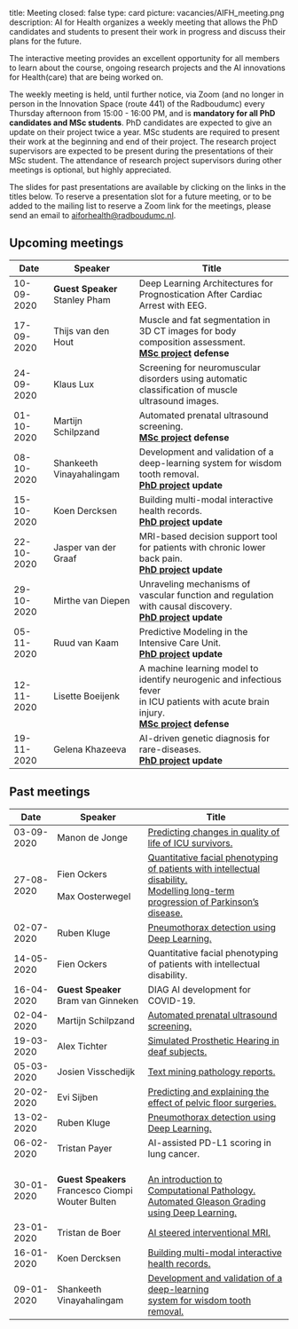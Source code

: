 title: Meeting 
closed: false 
type: card 
picture: vacancies/AIFH_meeting.png 
description: AI for Health organizes a weekly meeting that allows the PhD candidates and students to present their work in progress and discuss their plans for the future.

The interactive meeting provides an excellent opportunity for all members to learn about the course, ongoing research projects and the AI innovations for Health(care) that are being worked on. 

The weekly meeting is held, until further notice, via Zoom (and no longer in person in the Innovation Space (route 441) of the Radboudumc) every Thursday afternoon from 15:00 - 16:00 PM, and is **mandatory for all PhD candidates and MSc students**. PhD candidates are expected to give an update on their project twice a year. MSc students are required to present their work at the beginning and end of their project. The research project supervisors are expected to be present during the presentations of their MSc student. The attendance of research project supervisors during other meetings is optional, but highly appreciated. 

The slides for past presentations are available by clicking on the links in the titles below. To reserve a presentation slot for a future meeting, or to be added to the mailing list to reserve a Zoom link for the meetings, please send an email to [aiforhealth@radboudumc.nl](mailto:aiforhealth@radboudumc.nl). 

## Upcoming meetings

| Date    | Speaker           |   Title    |
| -------        |    ----  |          --- |
| 10-09-2020    | **Guest Speaker** <br> Stanley Pham | Deep Learning Architectures for Prognostication After Cardiac Arrest with EEG. |
| 17-09-2020    | Thijs van den Hout | Muscle and fat segmentation in 3D CT images for body composition assessment. <br>**[MSc project](https://www.ai-for-health.nl/projects/muscle-fat-segmentation/) defense** |
| 24-09-2020    | Klaus Lux | Screening for neuromuscular disorders using automatic classification of muscle ultrasound images. |
| 01-10-2020    | Martijn Schilpzand   | Automated prenatal ultrasound screening. <br>**[MSc project](https://www.ai-for-health.nl/projects/prenatal-screening/) defense** |
| 08-10-2020     | Shankeeth Vinayahalingam | Development and validation of a deep-learning system for wisdom tooth removal. <br>**[PhD project](https://www.ai-for-health.nl/projects/wisdom-teeth/) update** |
| 15-10-2020     | Koen Dercksen | Building multi-modal interactive health records. <br>**[PhD project](https://www.ai-for-health.nl/projects/mihracle/) update**|
| 22-10-2020     | Jasper van der Graaf | MRI-based decision support tool for patients with chronic lower back pain. <br>**[PhD project](https://www.ai-for-health.nl/projects/lower-back-pain/) update**|
| 29-10-2020   | Mirthe van Diepen | Unraveling mechanisms of vascular function and regulation with causal discovery. <br>**[PhD project](https://www.ai-for-health.nl/projects/vascular-function/) update**|
| 05-11-2020    | Ruud van Kaam | Predictive Modeling in the Intensive Care Unit. <br>**[PhD project](https://www.ai-for-health.nl/projects/cvc-infections/) update**|
| 12-11-2020   | Lisette Boeijenk | A machine learning model to identify neurogenic and infectious fever <br> in ICU patients with acute brain injury. <br>**[MSc project](https://www.ai-for-health.nl/projects/fever_icu/) defense**  |
| 19-11-2020   | Gelena Khazeeva | AI-driven genetic diagnosis for rare-diseases. <br>**[PhD project](https://www.ai-for-health.nl/projects/genetic-diagnosis-rare-diseases/) update**|

## Past meetings

| Date    | Speaker           |   Title    |
| --------        |    ----  |          --- |
| 03-09-2020     | Manon de Jonge | [Predicting changes in quality of life of ICU survivors.](https://drive.google.com/file/d/1Ch_ZFYtUP4VskZDDh2LTdVaucyKCkiae/view?usp=sharing) |
| 27-08-2020  | Fien Ockers <br><br> Max Oosterwegel | [Quantitative facial phenotyping of patients with intellectual disability.](https://drive.google.com/file/d/17YopMfcXMnRpL_Ikhs0X43G_vD0gh9pn/view?usp=sharing)  <br> [Modelling long-term progression of Parkinson’s disease.](https://drive.google.com/file/d/16NsO8Q2wrFiyfqZClBSI38SQjangsgT7/view?usp=sharing)  |
| 02-07-2020 | Ruben Kluge  | [Pneumothorax detection using Deep Learning.](https://drive.google.com/open?id=1ftGLhnryHfIR_ao0QI-MxDxjGWazmKis)  |
| 14-05-2020  | Fien Ockers   |  Quantitative facial phenotyping of patients with intellectual disability.  |
| 16-04-2020  | **Guest Speaker** <br> Bram van Ginneken   |  DIAG AI development for COVID-19.  |
| 02-04-2020   | Martijn Schilpzand   | [Automated prenatal ultrasound screening.](https://drive.google.com/open?id=1ZTLtrl6DV1UD6cHsABVuhvQbGocKfEMT)  |
| 19-03-2020   | Alex Tichter   | [Simulated Prosthetic Hearing in deaf subjects.](https://drive.google.com/open?id=1vQ7GuKOKJHNLfUIqWqAs0tTJFIVMp18G)   |
| 05-03-2020   | Josien Visschedijk   | [Text mining pathology reports.](https://drive.google.com/file/d/1PxBlrPV0EZru659kIjR2vqc_4w6mb76S/view)  |
| 20-02-2020   | Evi Sijben   | [Predicting and explaining the effect of pelvic floor surgeries.](https://drive.google.com/open?id=19jeN4hVsG_qpeZmKb9XqOY_tG_Lb9mvJ)  |
| 13-02-2020   | Ruben Kluge  | [Pneumothorax detection using Deep Learning.](https://drive.google.com/open?id=1ftGLhnryHfIR_ao0QI-MxDxjGWazmKis)  |
| 06-02-2020   | Tristan Payer   | AI-assisted PD-L1 scoring in lung cancer.       |
| 30-01-2020   | **Guest Speakers** <br> Francesco Ciompi <br> Wouter Bulten   |  <br> [An introduction to Computational Pathology.](https://drive.google.com/open?id=1IE_COqyU5KDI4smXUZPwaAj1MKYKIK7b) <br> [Automated Gleason Grading using Deep Learning.](https://drive.google.com/open?id=1BtyDqtFcOwvfuwvnFAmz38hTOfpkTDu2)    |
| 23-01-2020   | Tristan de Boer   | [AI steered interventional MRI.](https://drive.google.com/open?id=18MnSThorfFcqJIq5z8Qwr0UT4rAjg9fr)       |
| 16-01-2020   | Koen Dercksen        | [Building multi-modal interactive health records.](https://drive.google.com/open?id=1iF8OF520Tze2YGY6hLcQem0ticioMU8J)      |
| 09-01-2020      | Shankeeth Vinayahalingam       | [Development and validation of a deep-learning <br> system for wisdom tooth removal.](https://drive.google.com/open?id=14EI95gwzb2WojLpZGzk0t8oJvmGu8LuI)   |
